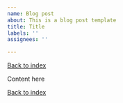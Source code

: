 ```yaml
---
name: Blog post
about: This is a blog post template
title: Title
labels: ''
assignees: ''

---
```


[Back to index](https://github.com/serolrom/Sergio/issues)

Content here

[Back to index](https://github.com/serolrom/Sergio/issues)
